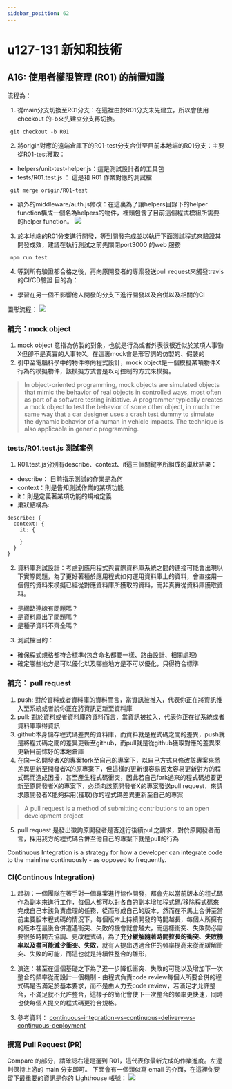 ```yaml
---
sidebar_position: 62
---
```


# u127-131 新知和技術  


## A16: 使用者權限管理 (R01) 的前置知識
流程為：
 1. 從main分支切換至R01分支：在這裡由於R01分支未先建立，所以會使用checkout 的-b來先建立分支再切換。
 ```
  git checkout -b R01
 ```
 2. 將origin對應的遠端倉庫下的R01-test分支合併至目前本地端的R01分支：主要從R01-test獲取：
  - helpers/unit-test-helper.js：這是測試設計者的工具包
  - tests/R01.test.js ： 這是和 R01 作業對應的測試檔
 ```
  git merge origin/R01-test
 ```
  - 額外的middleware/auth.js修改：在這裏為了讓helpers目錄下的helper function構成一個名為helpers的物件，裡頭包含了目前這個程式模組所需要的helper function。
  ![](https://res.cloudinary.com/dqfxgtyoi/image/upload/v1643564364/blog/deployment/ExportedContentImage_00-3_pr93kh.png)
 3. 於本地端的R01分支進行開發，等到開發完成並以執行下面測試程式來驗證其開發成效，建議在執行測試之前先關閉port3000 的web 服務
 ```
  npm run test
 ```
 4. 等到所有驗證都合格之後，再向原開發者的專案發送pull request來觸發travis的CI/CD驗證
目的為：
  - 學習在另一個不影響他人開發的分支下進行開發以及合併以及相關的CI

圖形流程：
![](https://res.cloudinary.com/dqfxgtyoi/image/upload/v1643563327/blog/deployment/%E8%87%AA%E5%8B%95%E5%8C%96%E6%B8%AC%E8%A9%A6_fugrcg.png)



### 補充：mock object
1. mock object 意指為仿製的對象，也就是行為或者外表很很近似於某項人事物X但卻不是真實的人事物X。在這裏mock會是形容詞的仿製的、假裝的
2. 引申至電腦科學中的物件導向程式設計，mock object是一個模擬某項物件X行為的模擬物件，該模擬方式會是以可控制的方式來模擬。
> In object-oriented programming, mock objects are simulated objects that mimic the behavior of real objects in controlled ways, most often as part of a software testing initiative. A programmer typically creates a mock object to test the behavior of some other object, in much the same way that a car designer uses a crash test dummy to simulate the dynamic behavior of a human in vehicle impacts. The technique is also applicable in generic programming.




### tests/R01.test.js 測試案例
1. R01.test.js分別有describe、context、it這三個關鍵字所組成的巢狀結果：
  - describe： 目前指示測試的作業是為何
  - context：則是告知測試作業的某項功能
  - it：則是定義著某項功能的規格定義
  - 巢狀結構為:
  ```
  describe: {
    context: {
      it: {

      }
    }
  }
  ```
2. 資料庫測試設計：考慮到應用程式與實際資料庫系統之間的連接可能會出現以下實際問題，為了更好著種於應用程式如何運用資料庫上的資料，會直接用一個假的資料來模擬已經從對應資料庫所獲取的資料，而非真實從資料庫獲取資料。
  - 是網路連線有問題嗎？
  - 是資料庫出了問題嗎？
  - 是種子資料不齊全嗎？

3. 測試檔目的：
  - 確保程式規格都符合標準(包含命名都要一樣、路由設計、相關處理)
  - 確定哪些地方是可以優化以及哪些地方是不可以優化，只得符合標準
  


### 補充： pull request
1. push: 對於資料或者資料庫的資料而言，當資訊被推入，代表你正在將資訊推入至系統或者說你正在將資訊更新至資料庫
2. pull: 對於資料或者資料庫的資料而言，當資訊被拉入，代表你正在從系統或者資料庫取得資訊
3. github本身儲存程式碼差異的資料庫，而資料就是程式碼之間的差異，push就是將程式碼之間的差異更新至github，而pull就是從github獲取對應的差異來更新目前怵妤的本地倉庫
4. 在向一名開發者X的專案fork至自己的專案下，以自己方式來修改該專案來將差異更新至開發者X的原專案下，但這樣的更新很容易因太容易更新對方的程式碼而造成困擾，甚至產生程式碼衝突，因此若自己fork過來的程式碼想要更新至原開發者X的專案下，必須向該原開發者X的專案發送pull request，來請求原開發者X能夠採用(獲取)你的程式碼差異更新至自己的專案
> A pull request is a method of submitting contributions to an open development project

5. pull request 是發出徵詢原開發者是否進行後續pull之請求，對於原開發者而言，採用我方的程式碼合併至他自己的專案下就是pull的行為

 Continuous Integration is a strategy for how a developer can integrate code to the mainline continuously - as opposed to frequently.

 
### CI(Continous Integration)
1. 起初：一個團隊在著手對一個專案進行協作開發，都會先以當前版本的程式碼作為副本來進行工作，每個人都可以對各自的副本增加程式碼/移除程式碼來完成自己本該負責處理的任務，從而形成自己的版本，然而在不馬上合併至當前主要版本程式碼的情況下，每個版本上持續開發的時間越長，每個人所擁有的版本在最後合併遭遇衝突、失敗的機會就會越大，而這樣衝突、失敗勢必需要很多時間去協調、更改程式碼，為了**充分緩解隨著時間拉長的衝突、失敗機率以及盡可能減少衝突、失敗**，就有人提出透過合併的頻率提高來從而緩解衝突、失敗的可能，而這也就是持續性整合的雛形，

2. 演進：甚至在這個基礎之下為了進一步降低衝突、失敗的可能以及增加下一次整合的頻率從而設計一個機制 - 由程式負責code review每個人所要合併的程式碼是否滿足於基本要求，而不是由人力去code review，若滿足才允許整合，不滿足就不允許整合，這樣子的簡化會使下一次整合的頻率更快速，同時也使每個人提交的程式碼更符合規格。

3. 參考資料：
[continuous-integration-vs-continuous-delivery-vs-continuous-deployment](https://stackoverflow.com/questions/28608015/continuous-integration-vs-continuous-delivery-vs-continuous-deployment)


### 撰寫 Pull Request (PR)
Compare 的部分，請確認右邊是選到 R01，這代表你最新完成的作業進度。左邊則保持上游的 main 分支即可。
下面會有一個類似寫 email 的介面，在這裡你要留下最重要的資訊是你的 Lighthouse 帳號：
![](https://res.cloudinary.com/dqfxgtyoi/image/upload/v1643570277/blog/deployment/ExportedContentImage_07_umthit.png)